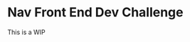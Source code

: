 # Nav Front End Dev Challenge
This is a WIP

<!-- todo -->
<!--
* Routing
* Side Nav
* Bring over components and styles
-->
